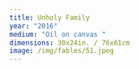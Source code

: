 ```yaml
---
title: Unholy Family
year: "2016"
medium: "Oil on canvas "
dimensions: 30x24in. / 76x61cm
image: /img/fables/51.jpeg
---
```




